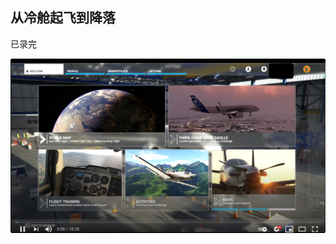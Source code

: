 ## 从冷舱起飞到降落
已录完

[![10 minutes fly](./Resources/01-cover.png)](https://youtu.be/eoxKaOc3udk "youtube")